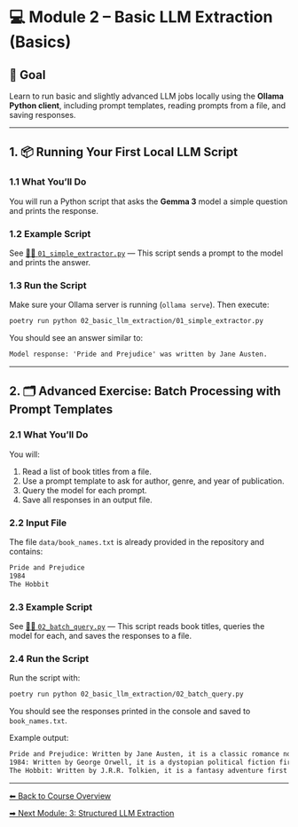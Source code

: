 # 💻 Module 2 – Basic LLM Extraction (Basics)

## 🎯 Goal

Learn to run basic and slightly advanced LLM jobs locally using the **Ollama Python client**, including prompt templates, reading prompts from a file, and saving responses.

---

## 1. 📦 Running Your First Local LLM Script

### **1.1 What You’ll Do**

You will run a Python script that asks the **Gemma 3** model a simple question and prints the response.

### **1.2 Example Script**

See [🧑‍💻 `01_simple_extractor.py`](./01_simple_extractor.py) — This script sends a prompt to the model and prints the answer.

### **1.3 Run the Script**

Make sure your Ollama server is running (`ollama serve`). Then execute:

```bash
poetry run python 02_basic_llm_extraction/01_simple_extractor.py
```

You should see an answer similar to:

```txt
Model response: 'Pride and Prejudice' was written by Jane Austen.
```

---

## 2. 🗂️ Advanced Exercise: Batch Processing with Prompt Templates

### **2.1 What You’ll Do**

You will:

1. Read a list of book titles from a file.
2. Use a prompt template to ask for author, genre, and year of publication.
3. Query the model for each prompt.
4. Save all responses in an output file.

### **2.2 Input File**

The file `data/book_names.txt` is already provided in the repository and contains:

```txt
Pride and Prejudice
1984
The Hobbit
```

### **2.3 Example Script**

See [🧑‍💻 `02_batch_query.py`](./02_batch_query.py) — This script reads book titles, queries the model for each, and saves the responses to a file.

### **2.4 Run the Script**

Run the script with:

```bash
poetry run python 02_basic_llm_extraction/02_batch_query.py
```

You should see the responses printed in the console and saved to `book_names.txt`.

Example output:

```txt
Pride and Prejudice: Written by Jane Austen, it is a classic romance novel first published in 1813.
1984: Written by George Orwell, it is a dystopian political fiction first published in 1949.
The Hobbit: Written by J.R.R. Tolkien, it is a fantasy adventure first published in 1937.
```

---

[⬅ Back to Course Overview](../README.md)

[➡ Next Module: 3: Structured LLM Extraction](../03_output_parsing/README.md)
